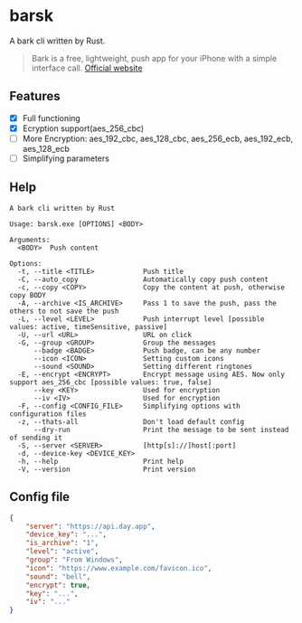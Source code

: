 # barsk
A bark cli written by Rust.

> Bark is a free, lightweight, push app for your iPhone with a simple interface call. [Official website](https://bark.day.app/#/)

## Features

- [x] Full functioning
- [x] Ecryption support(aes_256_cbc)
- [ ] More Encryption: aes_192_cbc, aes_128_cbc, aes_256_ecb, aes_192_ecb, aes_128_ecb
- [ ] Simplifying parameters

## Help

```
A bark cli written by Rust

Usage: barsk.exe [OPTIONS] <BODY>

Arguments:
  <BODY>  Push content

Options:
  -t, --title <TITLE>            Push title
  -C, --auto_copy                Automatically copy push content
  -c, --copy <COPY>              Copy the content at push, otherwise copy BODY
  -A, --archive <IS_ARCHIVE>     Pass 1 to save the push, pass the others to not save the push
  -L, --level <LEVEL>            Push interrupt level [possible values: active, timeSensitive, passive]
  -U, --url <URL>                URL on click
  -G, --group <GROUP>            Group the messages
      --badge <BADGE>            Push badge, can be any number
      --icon <ICON>              Setting custom icons
      --sound <SOUND>            Setting different ringtones
  -E, --encrypt <ENCRYPT>        Encrypt message using AES. Now only support aes_256_cbc [possible values: true, false]
      --key <KEY>                Used for encryption
      --iv <IV>                  Used for encryption
  -F, --config <CONFIG_FILE>     Simplifying options with configuration files
  -z, --thats-all                Don't load default config
      --dry-run                  Print the message to be sent instead of sending it
  -S, --server <SERVER>          [http[s]://]host[:port]
  -d, --device-key <DEVICE_KEY>
  -h, --help                     Print help
  -V, --version                  Print version
```

## Config file

```json
{
    "server": "https://api.day.app",
    "device_key": "...",
    "is_archive": "1",
    "level": "active",
    "group": "From Windows",
    "icon": "https://www.example.com/favicon.ico",
    "sound": "bell",
    "encrypt": true,
    "key": "...",
    "iv": "..."
}
```
